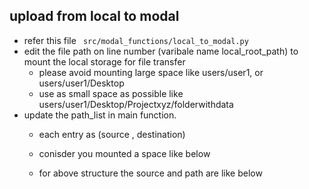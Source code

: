 ## upload from local to modal 
- refer this file ``` src/modal_functions/local_to_modal.py```
- edit the file path on line number (varibale name local_root_path) to mount the local storage for file transfer 
    - please avoid mounting large space like users/user1, or users/user1/Desktop
    - use as small space as possible like users/user1/Desktop/Projectxyz/folderwithdata
- update the path_list in main function. 
    - each entry as (source , destination)
    - conisder you mounted a space like below

    - for above structure the source and path are like below 



